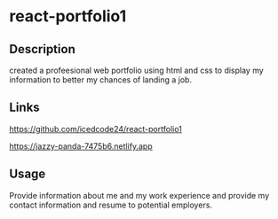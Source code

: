 # react-portfolio1

## Description
created a profeesional web portfolio using html and css to display my information to better my chances of landing a job.

## Links
https://github.com/icedcode24/react-portfolio1

https://jazzy-panda-7475b6.netlify.app


## Usage
Provide information about me and my work experience and provide my contact information and resume to potential employers.

